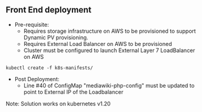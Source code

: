Front End deployment
--------------------
- Pre-requisite:
    - Requires storage infrastructure on AWS to be provisioned to support Dynamic PV provisioning.
    - Requires External Load Balancer on AWS to be provisioned
    - Cluster must be configured to launch External Layer 7 LoadBalancer on AWS

```
kubectl create -f k8s-manifests/
```
- Post Deployment:
    - Line #40 of ConfigMap "mediawiki-php-config" must be updated to point to External IP of the Loadbalancer


Note: Solution works on kubernetes v1.20
